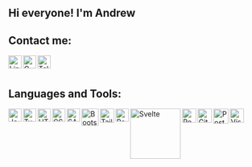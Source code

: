 ## Hi everyone! I'm Andrew

## Contact me:

[<img align="left" alt="LinkedIn" width="26px" target="_blank" src="https://cdn.jsdelivr.net/npm/simple-icons@7.4.0/icons/linkedin.svg" />](https://www.linkedin.com/in/andrey-khorsun-40b4a8244/)
<a target="_blank" href="mailto:andrewkhorsun@gmail.com"><img align="left" alt="Gmail" width="26px" src="https://cdn.jsdelivr.net/npm/simple-icons@7.4.0/icons/gmail.svg" /></a>
[<img align="left" alt="Telegram" width="26px" src="https://cdn.jsdelivr.net/npm/simple-icons@7.4.0/icons/telegram.svg" />](https://t.me/AndrewKhorsun)


<br />
<br />


## Languages and Tools:
<img align="left" alt="JavaScript" width="26px" src="https://static-00.iconduck.com/assets.00/javascript-js-icon-512x512-q3igwln6.png" />
<img align="left" alt="TypeScript" width="26px" src="https://static-00.iconduck.com/assets.00/typescript-icon-icon-512x512-yh0yu3ta.png" />
<img align="left" alt="HTML" width="26px" src="https://static-00.iconduck.com/assets.00/file-type-html-icon-451x512-vzyw6pa7.png" />
<img align="left" alt="CSS" width="26px" src="https://static-00.iconduck.com/assets.00/file-type-css-icon-451x512-eftbqujz.png" />
<img align="left" alt="SASS" width="26px" src="https://static-00.iconduck.com/assets.00/file-type-sass-icon-512x384-8hcyam61.png" />
<img align="left" alt="Bootstrap" width="34px" src="https://getbootstrap.com/docs/5.2/assets/brand/bootstrap-logo-shadow.png" />
<img align="left" alt="Tailwind CSS" width="28px" src="https://cdn.worldvectorlogo.com/logos/tailwind-css-2.svg" />
<img align="left" alt="React" width="26px" src="https://static-00.iconduck.com/assets.00/react-icon-512x456-2ynx529a.png" />
<img align="left" alt="Svelte" width="100px" src="https://svelte.dev/svelte-logo-horizontal.svg" />
<img align="left" alt="Redux" width="28px" src="https://static-00.iconduck.com/assets.00/redux-original-icon-512x487-gnglwkuf.png" />
<img align="left" alt="Git" width="28px" src="https://static-00.iconduck.com/assets.00/git-icon-512x512-61zfmvxk.png" />
<img align="left" alt="PostgreSQL" width="30px" src="https://static-00.iconduck.com/assets.00/postgresql-icon-497x512-wlm3keth.png" />
<img align="left" alt="Visual Studio Code" width="28px" src="https://static-00.iconduck.com/assets.00/file-type-vscode-icon-512x508-376y62ux.png" />
